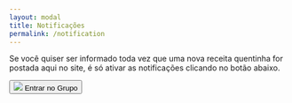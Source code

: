 ```yaml
---
layout: modal
title: Notificações
permalink: /notification
---
```


<div>
  <form>
    <div>
      <p class="mb-0 mt-3 text-center">
        Se você quiser ser informado toda vez que uma nova receita quentinha for postada aqui no site, é só ativar as notificações clicando no botão abaixo.
      </p>
    </div>
    <div class="d-flex justify-content-center pt-2">
      <button type="submit">
        <img src="{{ 'assets/images/modal-notification.png'  | relative_url }}" class="modal-img">
        <span class="modal-icon-notification text-white font-weight-bold py-1 px-3">Entrar no Grupo</span>
      </button>
    </div>
  </form>
</div>

